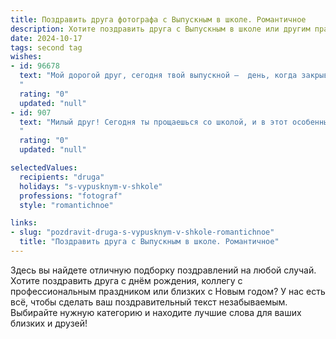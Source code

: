 ```yaml
---
title: Поздравить друга фотографа с Выпускным в школе. Романтичное
description: Хотите поздравить друга с Выпускным в школе или другим праздником? Наш ИИ создаст незабываемое поздравление, а вы обязательно выделитесь среди других.  
date: 2024-10-17
tags: second tag
wishes:
- id: 96678
  text: "Мой дорогой друг, сегодня твой выпускной –  день, когда закрывается одна дверь, а открывается множество других, полных света и новых возможностей.  Ты, как истинный художник, запечатлел лучшие моменты школьной жизни на своих фотографиях,  и теперь,  с  твоим талантом  и  неиссякаемой  креативностью,  ты  готов  создавать  новые  шедевры  в  своём  удивительном  мире  фотографии. Пусть  твоя  жизненная  лента  будет  наполнена  яркими,  волнующими  кадрами,  а  любовь  и  вдохновение  станут  твоими  верными  спутниками. С  выпускным,  мой  друг!  Пусть  все  твои  мечты  сбываются!
  "
  rating: "0"
  updated: "null"
- id: 907
  text: "Милый друг! Сегодня ты прощаешься со школой, и в этот особенный день, наполненный шелестом страниц и ароматом цветов, я хочу пожелать тебе невероятного путешествия в мир искусства фотографии. Пусть каждый кадр, сделанный тобой, будет пронизан чувствами, эмоциями и неповторимой красотой. Лови мгновения счастья, запечатлевай любовь и нежность, и пусть твой талант фотографа расцветает с каждым днем все ярче!
  "
  rating: "0"
  updated: "null"

selectedValues:
  recipients: "druga"
  holidays: "s-vypusknym-v-shkole"
  professions: "fotograf"
  style: "romantichnoe"

links:
- slug: "pozdravit-druga-s-vypusknym-v-shkole-romantichnoe"
  title: "Поздравить друга с Выпускным в школе. Романтичное"
---
```


Здесь вы найдете отличную подборку поздравлений на любой случай.
Хотите поздравить друга с днём рождения, коллегу с профессиональным праздником или близких с Новым годом? У нас есть всё, чтобы сделать ваш поздравительный текст незабываемым. Выбирайте нужную категорию и находите лучшие слова для ваших близких и друзей!
